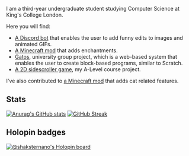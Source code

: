 I am a third-year undergraduate student studying Computer Science at King's College London.

Here you will find:
- [A Discord bot](https://github.com/ShaksterNano/Media-Manipulator-Discord-Bot) that enables the user to
add funny edits to images and animated GIFs.
- [A Minecraft mod](https://github.com/ShaksterNano/Entranced) that adds enchantments.
- [Gatos](https://github.com/orgs/mondaylunch/repositories), university group project, which is a web-based system that enables the user to create block-based programs, similar to Scratch.
- [A 2D sidescroller game](https://github.com/ShaksterNano/NEA-Sidescroller-Game), my A-Level course project.

I've also contributed to [a Minecraft mod](https://github.com/fox-lol/cats-plus) that adds cat related features.

## Stats
[![Anurag's GitHub stats](https://github-readme-stats.vercel.app/api?username=ShaksterNano&count_private=true&show_icons=true)](https://github.com/anuraghazra/github-readme-stats)
[![GitHub Streak](https://streak-stats.demolab.com/?user=ShaksterNano)](https://git.io/streak-stats)

## Holopin badges
[![@shaksternano's Holopin board](https://holopin.me/shaksternano)](https://holopin.io/@shaksternano)
